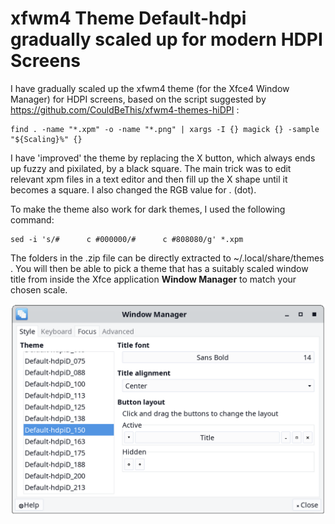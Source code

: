 # xfwm4 Theme Default-hdpi gradually scaled up for modern HDPI Screens

I have gradually scaled up the xfwm4 theme (for the Xfce4 Window Manager) for HDPI screens, based on the script suggested by https://github.com/CouldBeThis/xfwm4-themes-hiDPI :

```
find . -name "*.xpm" -o -name "*.png" | xargs -I {} magick {} -sample "${Scaling}%" {}
```

I have 'improved' the theme by replacing the X button, which always ends up fuzzy and pixilated, by a black square. The main trick was to edit relevant xpm files in a text editor and then fill up the X shape until it becomes a square. I also changed the RGB value for . (dot).

To make the theme also work for dark themes, I used the following command:  
```
sed -i 's/#      c #000000/#      c #808080/g' *.xpm
```

The folders in the .zip file can be directly extracted to ~/.local/share/themes .
You will then be able to pick a theme that has a suitably scaled window title from inside the Xfce application **Window Manager** to match your chosen scale.
 
![Window-Manager_Screenshot.png](Window-Manager_Screenshot.png)
